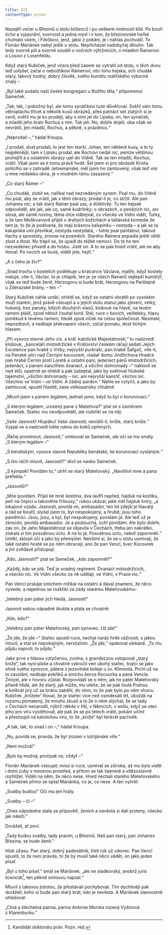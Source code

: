 ```yaml
---
title: XII
contentType: prose
---
```


Nazejtří večer u Březinů u stolu blíženců i po veškeré místnosti klid. Po bouři ticho a vyjasnění, svornost a jedna mysl i v tom, že březinovské hořké chutnalo všem, i Filečkovi, jenž, jaksi z pokání, je i nahlas pochválil. To Florián Mariánek nebyl ještě u stolu. Nepřicházel nadobyčej dlouho. Tak tedy svorně pili a svorně soudili o nočních výtržnících, o mladém Rainerovi a Losovi z Losenfeldu.

Když starý Kubíček, jenž včera před časem se vytratil od stolu, o těch dvou teď uslyšel, začal o nebožtíkovi Rainerovi, otci toho hejska, och chudák starý, takový hodný, dobrý člověk, svého kumštu malířského výborně znalý –

„Byl také sodalis naší české kongregací u Božího těla,“ připomenul Sameček.

„Tak, tak, i pobožný byl, ale tomu synáčkovi tuze důvěřoval. Svěřil vám tomu větroplachu třicet a několik kusů obrázků, přes patnáct set zlatých si je cenil, svěřil mu je ku prodeji, aby s nimi jel do Lipska, on, ten synáček, a mladší jeho bratr Rochus s ním. Tak jeli. No, dobře dojeli, oba však se nevrátili, jen mladší, Rochus, a pěkně, s prázdnou.“

„Neprodali –,“ hádal Kroupa.

„I prodali, dost prodali, to jest ten starší, Johan, ten některé kusy, a to ty nejpěknější, tam v Lipsku prodal, ale Rochovi nedal nic, peníze většinou prohejřil a s ostatními obrazy ujel do Vídně. Tak se ten mladší, Rochus, vrátil. Však jsem se k tomu právě hodil. Šel jsem si pro obrázek Krista potícího se v zahradě Jetsemanské, měl jsem ho zamluvený, však teď visí u mne nedaleko okna, je v modrém rámu zasazený.“

„Co starý Rainer –“

„Co chudák, zlobil se, naříkal nad nezvedeným synem. Psal mu, do Vídně mu psal, aby se vrátil, jak s těmi obrazy, prodal-li je, co stržil. Ale pan Johanes nic; a tak starý Rainer psal zas, a důtklivěji. Tu ten hejsek odpověděl, ale jak, ale co, samé kudrlinky; o obrazech, o penězích nic, ani slova, ale samé noviny, těma otce odbejval, co všecko ve Vídni viděl, Turky, a že tam Moškvanové přijeli v drahých kožichách a taliánská komedie že tam je, to že je podívaná, že mají krásnou kalupinku – nestyda – a jak se ta kalupinka umí převlíkat, nestyda nestydatá, – tohle psal pantátovi, takové tlachy a sprostoty, zrovna na posměch. Starého Rainera popadla ještě větší zlost a lítost. No trápil se, že upadl do těžké nemoci. Do té ho ten nezvedenec přivedl a do hrobu. Jistě on. A to se pak hned vrátil, ale ne aby litoval. Po nocích se toulá, viděli jste, hejří.“

„A z čeho je živ?“

„Snad trochu v kostelích podělkuje u bratrance Václava, malíře, když kostely maluje, víte-li, Václav, to je chlapík, ten je ze všech Raine­rů nejlepší kumštýř, však se teď bude ženit, Herzogovu si bude brát, Herzogovu na Perštejně u Zderazské brány, – ten –“

Starý Kubíček náhle umlkl, ohlédl se, když se ostatní obrátili po vysokém muži starém, jenž právě vstoupil a u jejich stolu stanul jako zjevení, velký, hubený, bez paruky, bílých dlouhých vlasů, klobouk na hlavě, na levém rameni plášť, zpod něhož čouhal kord. Stál, ruce v bocích, velitelsky, hlavu poněkud k levému rameni, hledě zpod víček na celou společnost. Nesmekl, nepozdravil, a nedbaje překvapení všech, začal pomalu, dost tichým hlasem:

„Při vysoce slavné Jeho cís. a král. katolické Majestátnosti,“ tu nadzvedl klobouk, „kanceláři místodržické v Království českém ráčejí sedati Jejich Excelence pan hrabě z Vrtby, nejvyšší purkrabí, pan hrabě Šafgoč, víte-li, na Panské ulici nad Černým kocourem, vladař domu Jindřichova Hradce pan hrabě Černín proti Loretě a ostatní páni, jedenáct pánů místodržících, jedenáct, s panem kanclířem dvanáct, a všichni dohromady –“ naklonil se nad stůl, opatrně se ohlédl a pak zašeptal, jako by svěřoval hluboké tajemství, „všichni dohromady – nic, ani nejvyšší kanclíř, všichni nic. Všechno ve Vídni – ve Vídni. A žádný pardon.“ Náhle se vztyčil, a jako by zamlouval, spustil hlasitě, zase velkopansky chlubně:

„Mluvil jsem s panem legátem, jednali jsme, když tu byl o korunovaci.“

„S kterým legátem, urozený pane z Mateřova?“ ptal se s úsměvem Sameček. Stařec mu neodpověděl, ale rozkřikl se na něj:

„Vaše Jasnosti! Hlupáku! Vaše Jasnosti, nevidíš-li, kníže, starý kníže.“ Vypjal se a nadzvedl lokte rukou do boků opřených.

„Ráčej prominout, Jasnosti,“ omlouval se Sameček, ale oči se mu smály. „S kterým legátem –“

„S benátským, vysoce slavné Republiky benátské, ke korunovaci vyslaným.“

„S tím ráčili mluvit, Jasnosti?“ divil se naoko Sameček.

„S kýmpak! Povídám to,“ utrhl se starý Mateřovský. „Navštívil mne a pana prefekta.“

„Jezovitů?“

„Mne povídám. Přijel ke mně šestima, dva laufři napřed, hajduk na kozlíku, peří na čepici a takovéhle frňousy,“ rukou ukázal, jaké měl hajduk kníry, „a lokajové vzadu. Jasnosti, povídá on, ambasador, ten lid zdejší je hlavatý a rád se bouřil, slyšel jsem to, byl nespokojený, a hrubě; jsou toho pamětníci. Jsou, jsou, a byl, byl nespokojený, povídám já. Ale teď už je zkrocen, povídá ambasador. Je a poslouchá, och! povídám. Ale bylo dobře, zas on, že Jeho Majestátnost se objevila v Čechách, třeba jen nakrátko, získala si tím posvátnou úctu. A na to já: Posvátnou úctu, neboť zapomněli.“ Umlkl, sklopil oči a jako by přemýšlel. Nevšiml si, že se u stolu usmívají, že také ostatní hosté se po něm obracejí, ano že pan Vencl, švec Kocourek a jiní zvědavě přistupují.

„Kdo, Jasnosti?“ ptal se Sameček, „kdo zapomněl?“

„Každý, kdo se ptá. Teď je snadný regiment. Dvanáct místodržících, a všecko nic. Ve Vídni všecko za ně udělají, ve Vídni, v Praze nic.“

Pan Vencl prskaje smíchem mžikal na ostatní a dával znamení, že něco vyvede; a najednou se rozkřikl za zády starému Mateřovskému:

„Velebný pan páter jich hledá, Jasnosti!“

Jasnost sebou nápadně škubla a ptala se chvatně:

„Kdo, kdo?“

„Velebný pan páter Mateřovský, pan synovec. Už jde!“

„Že jde, že jde –“ Stařec spustil ruce, nechal naráz hrdé vážnosti, s jakou mluvil, a stal se nepokojným, nervózním. „Že jde,“ opakoval ulekaně. „To mu půjdu naproti, to půjdu.“

Jako prve s hlavou vztyčenou, zvolna, s grandezzou vstupoval „starý kníže“, tak nyní plaše a chvatně vykročil ven ubohý stařec, bojící se jako ohně svého synovce, pátera z jezovitské koleje u sv. Klimenta. Prchl už na to zavolání, nedbaje pokřiků a smíchu ševce Kocourka a pana Vencla. Zmizel, ale v hovoru zůstal. Rozpovídali se o něm, jak ho páter Mateřovský přísně hlídá, ale že starý, jak může, mu uteče, že se pak toulá Prahou a kolikrát prý už za bránu zaběhl, do vinic, to že pak bylo po něm shonu. Kubíček „knížete“ litoval, že je stařec více než osmdesáti let, ubožák na rozumu pomatený, že mnoho zkusil a to že o něm slýchal, že se tady v Čechách nenarodil, nýbrž někde v říši, v Němcích, v exiliu, když se otec jeho pro víru vystěhoval, ale pak že se po letech vrátil, pokání učinil a přestoupil na katolickou víru, to že „kníže“ byl tenkrát pacholík.

„A tak, tak, to snad i on –,“ hádal Kroupa.

„Nu, povídá se, pravda, že byl zrozen v lutrijánské víře.“

„Není možná!“

„Bylo by možná, pročpak ne, vždyť –“

Florián Mariánek vstoupil; mnul si ruce, usmíval se zširoka, až mu bylo vidět i dolní zuby s mezerou prostřed, a přitom se tak tajemně a vítězoslavně rozhlížel. Viděli na něm, že něco nese. Hned nechali starého Mateřovského a Sameček přímo se optal Mariánka, co je, co nese. A ten vyhrkl:

„Svatby budou!“ Oči mu jen hrály.

„Svatby – čí –“

„Dnes odpoledne stala se přípověď, ženich a nevěsta si dali prsteny, všecko jak náleží.“

Doráželi, ať poví.

„Tady budou svatby, tady pravím, u Březinů. Náš pan starý, pan Johanes Březina, se bude ženit.“

Hluk úžasu. Pan starý, dobrý padesátník, třetí rok už vdovec. Pan Vencl spustil, to že není pravda, to že by musil také něco vědět, on jako jeden písař.

„Byl u toho písař,“ smál se Mariánek, „ale ne sladkovský, anobrž juris licenciát[^16], ten pěkně smlouvu napsal.“

Mluvil s takovou jistotou, že přestávali pochybovat. Tím dychtivěji pak doráželi, koho si bude pan starý brát, kdo je nevěsta. A Mariá­nek slavnostně ohlašoval:

„Ctná a šlechetná panna, panna Antonie Monika rozená Vyšínová z Klarenburku.“

[^16]: Kandidát doktorátu práv. Pozn. red.
